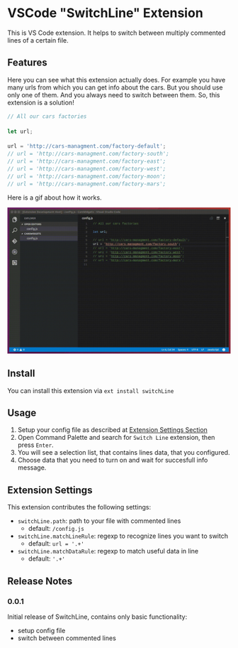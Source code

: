 # VSCode "SwitchLine" Extension

This is VS Code extension. It helps to switch between multiply commented lines of a certain file. 

## Features

Here you can see what this extension actually does. For example you have many urls from which you can get info about the cars. But you should use only one of them. And you always need to switch between them. So, this extension is a solution!

```javascript
// All our cars factories 

let url;

url = 'http://cars-managment.com/factory-default';
// url = 'http://cars-managment.com/factory-south';
// url = 'http://cars-managment.com/factory-east';
// url = 'http://cars-managment.com/factory-west';
// url = 'http://cars-managment.com/factory-moon';
// url = 'http://cars-managment.com/factory-mars';
```

Here is a gif about how it works.

![Preview](docs/images/preview.gif)

## Install

You can install this extension via `ext install switchLine`

## Usage

1. Setup your config file as described at [Extension Settings Section](#extSettings) 
2. Open Command Palette and search for `Switch Line` extension, then press `Enter`.
3. You will see a selection list, that contains lines data, that you configured.
4. Choose data that you need to turn on and wait for succesfull info message.

## <a name="extSettings"></a>Extension Settings

This extension contributes the following settings:

* `switchLine.path`: path to your file with commented lines
    * default: `/config.js`
* `switchLine.matchLineRule`: regexp to recognize lines you want to switch
    * default: `url = '.+'`
* `switchLine.matchDataRule`: regexp to match useful data in line
    * default: `'.+'`

## Release Notes

### 0.0.1

Initial release of SwitchLine, contains only basic functionality:

* setup config file
* switch between commented lines